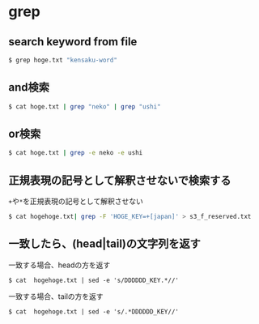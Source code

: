 # grep



## search keyword from file


```bash
$ grep hoge.txt "kensaku-word" 
```

## and検索

```bash
$ cat hoge.txt | grep "neko" | grep "ushi" 
```


## or検索

```bash
$ cat hoge.txt | grep -e neko -e ushi 
```


## 正規表現の記号として解釈させないで検索する

`+`や`*`を正規表現の記号として解釈させない
```bash
$ cat hogehoge.txt| grep -F 'HOGE_KEY=+[japan]' > s3_f_reserved.txt
```




## 一致したら、(head|tail)の文字列を返す



一致する場合、headの方を返す

```
$ cat  hogehoge.txt | sed -e 's/DDDDDD_KEY.*//'
```


一致する場合、tailの方を返す

```
$ cat  hogehoge.txt | sed -e 's/.*DDDDDD_KEY//'
```



